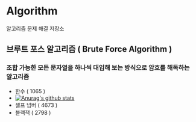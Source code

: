 # Algorithm
알고리즘 문제 해결 저장소

## 브루트 포스 알고리즘 ( Brute Force Algorithm )
### 조합 가능한 모든 문자열을 하나씩 대입해 보는 방식으로 암호를 해독하는 알고리즘
- 한수 ( 1065 )
-   [![Anurag's github stats](https://github-readme-stats.vercel.app/api?username=hkdong0694&show_icons=true)](https://github.com/anuraghazra/github-readme-stats)
- 셀프 넘버 ( 4673 ) 
- 블랙잭 ( 2798 )

